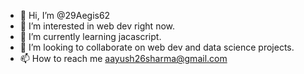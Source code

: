 - 👋 Hi, I’m @29Aegis62
- 👀 I’m interested in web dev right now.
- 🌱 I’m currently learning jacascript.
- 💞️ I’m looking to collaborate on web dev and data science projects.
- 📫 How to reach me aayush26sharma@gmail.com

<!---
29Aegis62/29Aegis62 is a ✨ special ✨ repository because its `README.md` (this file) appears on your GitHub profile.
You can click the Preview link to take a look at your changes.
--->
